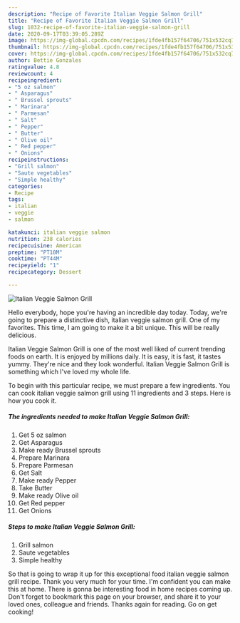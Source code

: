 ```yaml
---
description: "Recipe of Favorite Italian Veggie Salmon Grill"
title: "Recipe of Favorite Italian Veggie Salmon Grill"
slug: 1032-recipe-of-favorite-italian-veggie-salmon-grill
date: 2020-09-17T03:39:05.289Z
image: https://img-global.cpcdn.com/recipes/1fde4fb157f64706/751x532cq70/italian-veggie-salmon-grill-recipe-main-photo.jpg
thumbnail: https://img-global.cpcdn.com/recipes/1fde4fb157f64706/751x532cq70/italian-veggie-salmon-grill-recipe-main-photo.jpg
cover: https://img-global.cpcdn.com/recipes/1fde4fb157f64706/751x532cq70/italian-veggie-salmon-grill-recipe-main-photo.jpg
author: Bettie Gonzales
ratingvalue: 4.8
reviewcount: 4
recipeingredient:
- "5 oz salmon"
- " Asparagus"
- " Brussel sprouts"
- " Marinara"
- " Parmesan"
- " Salt"
- " Pepper"
- " Butter"
- " Olive oil"
- " Red pepper"
- " Onions"
recipeinstructions:
- "Grill salmon"
- "Saute vegetables"
- "Simple healthy"
categories:
- Recipe
tags:
- italian
- veggie
- salmon

katakunci: italian veggie salmon 
nutrition: 238 calories
recipecuisine: American
preptime: "PT10M"
cooktime: "PT44M"
recipeyield: "1"
recipecategory: Dessert

---
```



![Italian Veggie Salmon Grill](https://img-global.cpcdn.com/recipes/1fde4fb157f64706/751x532cq70/italian-veggie-salmon-grill-recipe-main-photo.jpg)

Hello everybody, hope you're having an incredible day today. Today, we're going to prepare a distinctive dish, italian veggie salmon grill. One of my favorites. This time, I am going to make it a bit unique. This will be really delicious.



Italian Veggie Salmon Grill is one of the most well liked of current trending foods on earth. It is enjoyed by millions daily. It is easy, it is fast, it tastes yummy. They're nice and they look wonderful. Italian Veggie Salmon Grill is something which I've loved my whole life.


To begin with this particular recipe, we must prepare a few ingredients. You can cook italian veggie salmon grill using 11 ingredients and 3 steps. Here is how you cook it.

<!--inarticleads1-->

##### The ingredients needed to make Italian Veggie Salmon Grill:

1. Get 5 oz salmon
1. Get  Asparagus
1. Make ready  Brussel sprouts
1. Prepare  Marinara
1. Prepare  Parmesan
1. Get  Salt
1. Make ready  Pepper
1. Take  Butter
1. Make ready  Olive oil
1. Get  Red pepper
1. Get  Onions




<!--inarticleads2-->

##### Steps to make Italian Veggie Salmon Grill:

1. Grill salmon
1. Saute vegetables
1. Simple healthy




So that is going to wrap it up for this exceptional food italian veggie salmon grill recipe. Thank you very much for your time. I'm confident you can make this at home. There is gonna be interesting food in home recipes coming up. Don't forget to bookmark this page on your browser, and share it to your loved ones, colleague and friends. Thanks again for reading. Go on get cooking!
